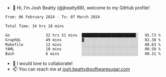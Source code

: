 - 👋 Hi, I’m Josh Beatty (@jbeatty88), welcome to my GitHub profile!

<!--START_SECTION:waka-->

```txt
From: 06 February 2024 - To: 07 March 2024

Total Time: 34 hrs 18 mins

Go                32 hrs 51 mins  ████████████████████████░   95.73 %
GraphQL           49 mins         ▓░░░░░░░░░░░░░░░░░░░░░░░░   02.38 %
Makefile          12 mins         ░░░░░░░░░░░░░░░░░░░░░░░░░   00.63 %
YAML              10 mins         ░░░░░░░░░░░░░░░░░░░░░░░░░   00.50 %
Bash              6 mins          ░░░░░░░░░░░░░░░░░░░░░░░░░   00.31 %
```

<!--END_SECTION:waka-->

- 💞️ I would love to collaborate!
- 📫 You can reach me at josh.beatty@softwaresugar.com

<!---
jbeatty88/jbeatty88 is a ✨ special ✨ repository because its `README.md` (this file) appears on your GitHub profile.
You can click the Preview link to take a look at your changes.
--->
